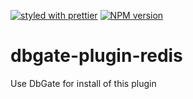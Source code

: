 [![styled with prettier](https://img.shields.io/badge/styled_with-prettier-ff69b4.svg)](https://github.com/prettier/prettier)
[![NPM version](https://img.shields.io/npm/v/dbgate-plugin-redis.svg)](https://www.npmjs.com/package/dbgate-plugin-redis)

# dbgate-plugin-redis

Use DbGate for install of this plugin
